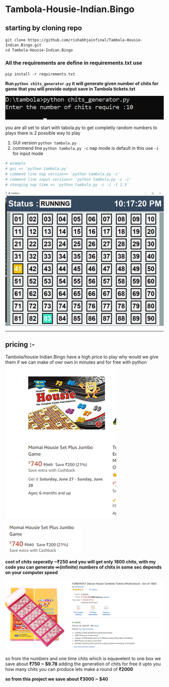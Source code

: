 # Tambola-Housie-Indian.Bingo

## starting by cloning repo
```
git clone https://github.com/rishabhjainfinal/Tambola-Housie-Indian.Bingo.git
cd Tambola-Housie-Indian.Bingo
```

### All the requirements are define in requirements.txt use 
`pip install -r requirements.txt`


**Run `python chits_generator.py` it will generate given number of chits for game that you will provide output save in Tambola tickets.txt**
<p align="left"><img src=https://github.com/rishabhjainfinal/Tambola-Housie-Indian.Bingo/blob/master/readme%20requirement/chit%20generator.png ></p>
  

you are all set to start with tabola.py to get completly random numbers to plays
there is 2 possible way to play 
1. GUI version `python tambola.py`
2. commend line `python tambola.py -c`   nap mode is default in this use `-i` for input mode

```python
# example
# gui => 'python tambola.py'
# commend line nap version=> 'python tambola.py -c'
# commend line input version=> 'python tambola.py -c -i'
# changing nap time => 'python tambola.py -c -i -t 2.5'
```

<p align="left">
  <img src=https://github.com/rishabhjainfinal/Tambola-Housie-Indian.Bingo/blob/rishabhjainfinal-patch-1/readme%20requirement/Screenshot%20(40).png>
</p>

--------
## pricing :-
Tambola/housie Indian.Bingo have a high price to play
why would we give them if we can make of owr own in minutes and for free with python

<p align="left">
  <img src=https://github.com/rishabhjainfinal/Tambola-Housie-Indian.Bingo/blob/master/readme%20requirement/Screenshot%20(42).png >
</p>

<p align="left">
  <img src=https://github.com/rishabhjainfinal/Tambola-Housie-Indian.Bingo/blob/master/readme%20requirement/cost.png>
</p>

**cost of chits seperatly ~₹250 and you will get only 1800 chits,
with my code you can generate ∞(infinite) numbers of chits in some sec depends on your computer speed**
<p align="left">
  <img src=https://github.com/rishabhjainfinal/Tambola-Housie-Indian.Bingo/blob/master/readme%20requirement/Screenshot%20(45).png>
</p>


so from the numbers and one time chits which is equavelent to one box we save about **₹750 ~ $9.78**
adding the generation of chits for free it upto you how many chits you can produce lets make a round of **₹2000**


**so from this project we save about ₹3000 ~ $40**

